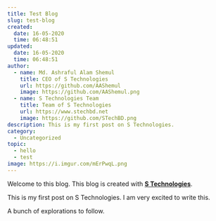 ```yaml
---
title: Test Blog
slug: test-blog
created:
  date: 16-05-2020
  time: 06:48:51
updated:
  date: 16-05-2020
  time: 06:48:51
author:
  - name: Md. Ashraful Alam Shemul
    title: CEO of S Technologies
    url: https://github.com/AAShemul
    image: https://github.com/AAShemul.png
  - name: S Technologies Team
    title: Team of S Technologies
    url: https://www.stechbd.net
    image: https://github.com/STechBD.png
description: This is my first post on S Technologies.
category:
  - Uncategorized
topic:
  - hello
  - test
image: https://i.imgur.com/mErPwqL.png
---
```


Welcome to this blog. This blog is created with [**S Technologies**](https://www.stechbd.net).

<!-- truncate -->

This is my first post on S Technologies. I am very excited to write this.

A bunch of explorations to follow.
